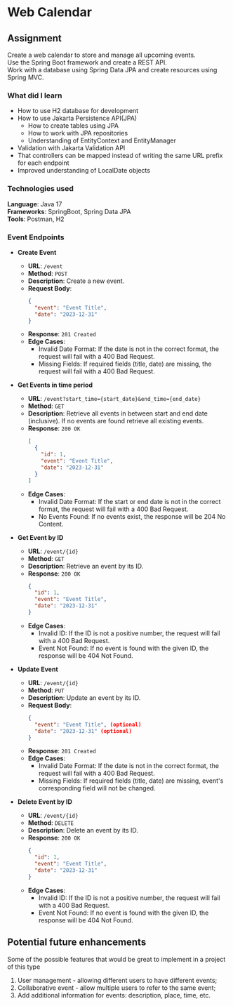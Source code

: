 # Web Calendar

## Assignment
Create a web calendar to store and manage all upcoming events. </br>
Use the Spring Boot framework and create a REST API.</br>
Work with a database using Spring Data JPA and create resources using Spring MVC.

### What did I learn
- How to use H2 database for development
- How to use Jakarta Persistence API(JPA)
  - How to create tables using JPA
  - How to work with JPA repositories
  - Understanding of EntityContext and EntityManager
- Validation with Jakarta Validation API
- That controllers can be mapped instead of writing the same URL prefix for each endpoint
- Improved understanding of LocalDate objects 

### Technologies used
**Language**: Java 17 </br>
**Frameworks**: SpringBoot, Spring Data JPA</br>
**Tools**: Postman, H2

### Event Endpoints
- **Create Event**
  - **URL**: `/event`
  - **Method**: `POST`
  - **Description**: Create a new event.
  - **Request Body**:
    ```json
    {
      "event": "Event Title",
      "date": "2023-12-31"
    }
    ```
  - **Response**: `201 Created`
  - **Edge Cases**:
    - Invalid Date Format: If the date is not in the correct format, the request will fail with a 400 Bad Request.
    - Missing Fields: If required fields (title, date) are missing, the request will fail with a 400 Bad Request.

- **Get Events in time period**
  - **URL**: `/event?start_time={start_date}&end_time={end_date}`
  - **Method**: `GET`
  - **Description**: Retrieve all events in between start and end date (inclusive). If no events are found retrieve all existing events.
  - **Response**: `200 OK`
    ```json
    [
      {
        "id": 1,
        "event": "Event Title",
        "date": "2023-12-31"
      }
    ]
    ```
  - **Edge Cases**:
    - Invalid Date Format: If the start or end date is not in the correct format, the request will fail with a 400 Bad Request.
    - No Events Found: If no events exist, the response will be 204 No Content.

- **Get Event by ID**
  - **URL**: `/event/{id}`
  - **Method**: `GET`
  - **Description**: Retrieve an event by its ID.
  - **Response**: `200 OK`
    ```json
    {
      "id": 1,
      "event": "Event Title",
      "date": "2023-12-31"
    }
    ```
  - **Edge Cases**:
    - Invalid ID: If the ID is not a positive number, the request will fail with a 400 Bad Request.
    - Event Not Found: If no event is found with the given ID, the response will be 404 Not Found.
   
- **Update Event**
  - **URL**: `/event/{id}`
  - **Method**: `PUT`
  - **Description**: Update an event by its ID.
  - **Request Body**:
    ```json
    {
      "event": "Event Title", (optional)
      "date": "2023-12-31" (optional)
    }
    ```
  - **Response**: `201 Created`
  - **Edge Cases**:
    - Invalid Date Format: If the date is not in the correct format, the request will fail with a 400 Bad Request.
    - Missing Fields: If required fields (title, date) are missing, event's corresponding field will not be changed.

- **Delete Event by ID**
  - **URL**: `/event/{id}`
  - **Method**: `DELETE`
  - **Description**: Delete an event by its ID.
  - **Response**: `200 OK`
    ```json
    {
      "id": 1,
      "event": "Event Title",
      "date": "2023-12-31"
    }
    ```
  - **Edge Cases**:
    - Invalid ID: If the ID is not a positive number, the request will fail with a 400 Bad Request.
    - Event Not Found: If no event is found with the given ID, the response will be 404 Not Found.


## Potential future enhancements
Some of the possible features that would be great to implement in a project of this type
1. User management - allowing different users to have different events;
2. Collaborative event - allow multiple users to refer to the same event;
3. Add additional information for events: description, place, time, etc.
   
